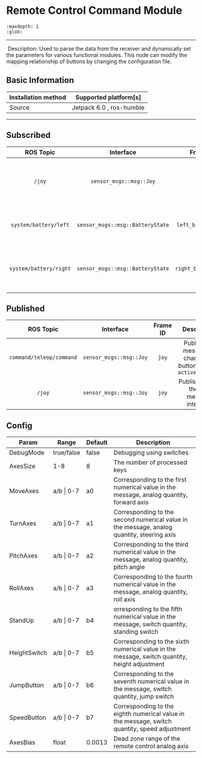 # Remote Control Command Module

```{toctree}
:maxdepth: 1
:glob:
```

------

​	Description: Used to parse the data from the receiver and dynamically set the parameters for various functional modules. This node can modify the mapping relationship of buttons by changing the configuration file.

## Basic Information

| Installation method | Supported platform[s]    |
| ------------------- | ------------------------ |
| Source              | Jetpack 6.0 , ros-humble |

------

## Subscribed

|       ROS Topic        |            Interface             |       Frame ID       |       Description        |
| :--------------------: | :------------------------------: | :------------------: | :----------------------: |
|         `/joy`         |     `sensor_msgs::msg::Joy`      |        `joy`         | For receiving nodes from third-party remote controllers |
| `system/battery/left`  | `sensor_msgs::msg::BatteryState` | `left_battery_info`  |  Remote Control Displaying Left Battery Information |
| `system/battery/right` | `sensor_msgs::msg::BatteryState` | `right_battery_info` |  Remote Control Displaying Right Battery Information  |

## Published

|        ROS Topic         |        Interface        | Frame ID |              Description               |
| :----------------------: | :---------------------: | :------: | :------------------------------------: |
| `command/teleop/command` | `sensor_msgs::msg::Joy` |  `joy`   | Publish the message to change the button order to `active_command`|
|          `/joy`          | `sensor_msgs::msg::Joy` |  `joy`   |        Publish data to the Joy message interface        |

## Config
| Param        | Range          | Default | Description                             |
|--------------|----------------|---------|-----------------------------------------|
| DebugMode    | true/false     | false   | Debugging using switches                         |
| AxesSize     | 1-8            | 8       |The number of processed keys             |
| MoveAxes     | a/b \| 0-7     | a0      | Corresponding to the first numerical value in the message, analog quantity, forward axis   |
| TurnAxes     | a/b \| 0-7     | a1      | Corresponding to the second numerical value in the message, analog quantity, steering axis   |
| PitchAxes    | a/b \| 0-7     | a2      | Corresponding to the third numerical value in the message, analog quantity, pitch angle   |
| RollAxes     | a/b \| 0-7     | a3      | Corresponding to the fourth numerical value in the message, analog quantity, roll axis   |
| StandUp      | a/b \| 0-7     | b4      | orresponding to the fifth numerical value in the message, switch quantity, standing switch |
| HeightSwitch | a/b \| 0-7     | b5      | Corresponding to the sixth numerical value in the message, switch quantity, height adjustment  |
| JumpButton   | a/b \| 0-7     | b6      | Corresponding to the seventh numerical value in the message, switch quantity, jump switch |
| SpeedButton  | a/b \| 0-7     | b7      | Corresponding to the eighth numerical value in the message, switch quantity, speed adjustment  |
| AxesBias     | float       | 0.0013  | Dead zone range of the remote control analog axis              |
